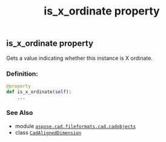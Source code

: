 ﻿---
title: is_x_ordinate property
second_title: Aspose.CAD for Python via .NET API References
description: 
type: docs
weight: 340
url: /python-net/aspose.cad.fileformats.cad.cadobjects/cadaligneddimension/is_x_ordinate/
is_root: false
---

## is_x_ordinate property


Gets a value indicating whether this instance is X ordinate.
### Definition:
```python
@property
def is_x_ordinate(self):
    ...
```

### See Also
* module [`aspose.cad.fileformats.cad.cadobjects`](../../)
* class [`CadAlignedDimension`](/cad/python-net/aspose.cad.fileformats.cad.cadobjects/cadaligneddimension)
